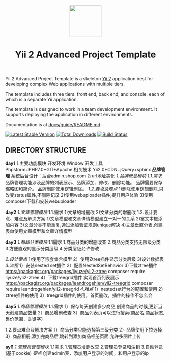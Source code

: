 <p align="center">
    <a href="https://github.com/yiisoft" target="_blank">
        <img src="https://avatars0.githubusercontent.com/u/993323" height="100px">
    </a>
    <h1 align="center">Yii 2 Advanced Project Template</h1>
    <br>
</p>

Yii 2 Advanced Project Template is a skeleton [Yii 2](http://www.yiiframework.com/) application best for
developing complex Web applications with multiple tiers.

The template includes three tiers: front end, back end, and console, each of which
is a separate Yii application.

The template is designed to work in a team development environment. It supports
deploying the application in different environments.

Documentation is at [docs/guide/README.md](docs/guide/README.md).

[![Latest Stable Version](https://img.shields.io/packagist/v/yiisoft/yii2-app-advanced.svg)](https://packagist.org/packages/yiisoft/yii2-app-advanced)
[![Total Downloads](https://img.shields.io/packagist/dt/yiisoft/yii2-app-advanced.svg)](https://packagist.org/packages/yiisoft/yii2-app-advanced)
[![Build Status](https://travis-ci.org/yiisoft/yii2-app-advanced.svg?branch=master)](https://travis-ci.org/yiisoft/yii2-app-advanced)

DIRECTORY STRUCTURE
-------------------
**day1**
1.主要功能模块
开发环境	Window
开发工具	Phpstorm+PHP7.0+GIT+Apache
相关技术	Yii2.0+CDN+jQuery+sphinx
**品牌管理**
系统后台设计：后台admin.shop.com 对url地址美化
*1.品牌概念模块*
 *1.1.需求*
   品牌管理功能涉及品牌的列表展示、品牌添加、修改、删除功能。
   品牌需要保存缩略图和简介。
   品牌删除使用逻辑删除。
 *1.2.要点及难点*
   1)删除使用逻辑删除,只改变status属性,不删除记录
   2)使用webuploader插件,提升用户体验
   3)使用composer下载和安装webuploader
   
   
   
   
   
**day2**
*1.文章管理模块*
 1.1.需求
     1)文章的增删改
     2)文章分类的增删改
 1.2.设计要点、难点及解决方案
     1)文章模型和文章详情模型建立一对一的关系
     2)富文本框添加内容
     3)文章分类不能重复,通过添加验证规则unique解决
     4)文章垂直分表,创建表单使用文章模型和文章详情模型
 


**day3**
*1.商品分类模块*
1.1需求
1.商品分类的增删改查
2.商品分类支持无限级分类
3.方便直观的显示分类层级
4.分类层级允许修改

*2.设计要点*
    1)使用了嵌套集合模型
    2）使用Ztree插件显示分类层级
    3)设计数据表
*3.流程*
   1）安装nested set插件
   2）配置NestedSetBehavior
   3)下载ztree插件 
   https://packagist.org/packages/liyuze/yii2-ztree
   composer require liyuze/yii2-ztree 
   4）下载treegrid插件 实现首页列表展示
   https://packagist.org/packages/leandrogehlen/yii2-treegrid
   composer require leandrogehlen/yii2-treegrid
*4.难点*
  1）nestedset行为的配置和使用
  2）ztree插件的使用
  3）treegrid插件的使用，首页删改，插件的操作不怎么会
  
  
  
  **day5**
  *1.商品管理模块*
  1.1.需求
    1）保存每天创建多少商品,创建商品的时候,更新当天创建商品数量
    2）商品增删改查
    3）商品列表页可以进行搜索(商品名,商品状态,售价范围，关键字）
    
  1.2.要点难点及解决方案
     1）商品分类只能选择第三级分类
     2）品牌使用下拉选择
     3）商品相册,添加完商品后,跳转到添加商品相册页面,允许多图片上传
     
  
  
  
   **ay6**
   *1.管理员管理模块*
     1.1需求
     1.管理员增删改查
     2.管理员登录和注销
     3.自动登录(基于cookie)
  *要点*
       创建admin表，添加用户登录的时间，和用户登录的ip
     
